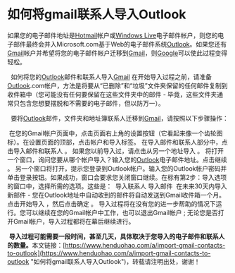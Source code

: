 # 如何将gmail联系人导入Outlook
如果您的电子邮件地址是[Hotmail](https://www.henduohao.com/product/1037.html)帐户或[Windows Live](https://www.henduohao.com/product/1039.html)电子邮件帐户，则您的电子邮件最终会并入Microsoft.com基于Web的电子邮件系统[Outlook](https://www.henduohao.com/tag/outlook "Outlook是互联网免费电子邮件提供商之一，是一种微软邮箱。")。
​
如果您还有[Gmail](https://www.henduohao.com/tag/gmail "Gmail邮箱购买 谷歌邮箱购买 Gmail购买 Google账号购买")帐户并希望将您的电子邮件帐户迁移到[Gmail](https://www.henduohao.com/tag/gmail "Gmail是Google的免费网络邮件服务，也是世界上用户量最多的邮箱。")，则[Google](https://www.henduohao.com/tag/google "Google（中文譯名：谷歌）為Alphabet（字母控股）的子公司，业务范围涵盖互联网广告、互联网搜索、云计算等领域，全球最大的搜索引擎。")可以使此过程变得轻松。
​

​
​
如何将您的[Outlook](https://www.henduohao.com/product/1038.html)邮件和联系人导入[Gmail](https://www.henduohao.com/product/1003.html)
​
在开始导入过程之前，请准备[Outlook](https://www.henduohao.com/tag/outlook "Outlook是互联网免费电子邮件提供商之一，是一种微软邮箱。").com帐户，方法是将要从“已删除”和“垃圾”文件夹保留的任何邮件复制到收件箱中
​
（您可能没有任何要保留在这些文件夹中的邮件 - 毕竟，这些文件夹通常只包含您想要摆脱和不需要的电子邮件，但以防万一）。
​

​
​
要将[Outlook](https://www.henduohao.com/tag/outlook "Outlook是互联网免费电子邮件提供商之一，是一种微软邮箱。")邮件，文件夹和地址簿联系人迁移到[Gmail](https://www.henduohao.com/tag/gmail "Gmail是Google的免费网络邮件服务，也是世界上用户量最多的邮箱。")，请按照以下步骤操作：
​

​
​
在您的Gmail帐户页面中，点击页面右上角的设置按钮（它看起来像一个齿轮图标）。
​
在设置页面的顶部，点击帐户和导入标签。
​
在导入邮件和联系人部分中，点击导入邮件和联系人 。
​
如果您以前导入过，请点击从另一个地址导入 。
​
将打开一个窗口，询问您要从哪个帐户导入？输入您的[Outlook](https://www.henduohao.com/tag/outlook "Outlook是互联网免费电子邮件提供商之一，是一种微软邮箱。")电子邮件地址。
​
点击继续 。
​
另一个窗口将打开，提示您登录到Outlook帐户。输入您的Outlook帐户密码并单击登录按钮。如果成功，窗口会要求您关闭窗口继续。
​
在标有第2步：导入选项的窗口中，选择所需的选项。这些是：
​
导入联系人
​
导入邮件
​
在未来30天内导入新邮件 - 您在Outlook地址中自动收到的邮件将自动发送到Gmail收件箱一个月。
​
点击开始导入 ，然后点击确定 。
​
导入过程将在没有您的进一步帮助的情况下运行。您可以继续在您的Gmail帐户中工作，也可以退出Gmail帐户 ; 无论您是否打开Gmail帐户，导入过程都将在幕后继续进行。
​

​
​
**导入过程可能需要一段时间，甚至几天，具体取决于您导入的电子邮件和联系人的数量。**
​
本文链接：[https://www.henduohao.com/a/import-gmail-contacts-to-outlook](https://www.henduohao.com/a/import-gmail-contacts-to-outlook "如何将gmail联系人导入Outlook")，转载请注明出处，谢谢！